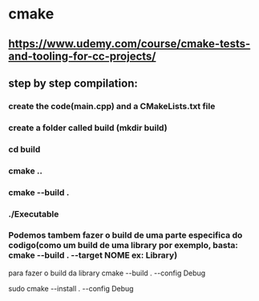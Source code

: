 # cmake
## https://www.udemy.com/course/cmake-tests-and-tooling-for-cc-projects/

## step by step compilation:
### create the code(main.cpp) and a CMakeLists.txt file
### create a folder called build (mkdir build)
### cd build
### cmake ..
### cmake --build .
### ./Executable

### Podemos tambem fazer o build de uma parte especifica do codigo(como um build de uma library por exemplo, basta: cmake --build . --target NOME  ex: Library)

para fazer o build da library
cmake --build . --config Debug

sudo cmake --install . --config Debug

